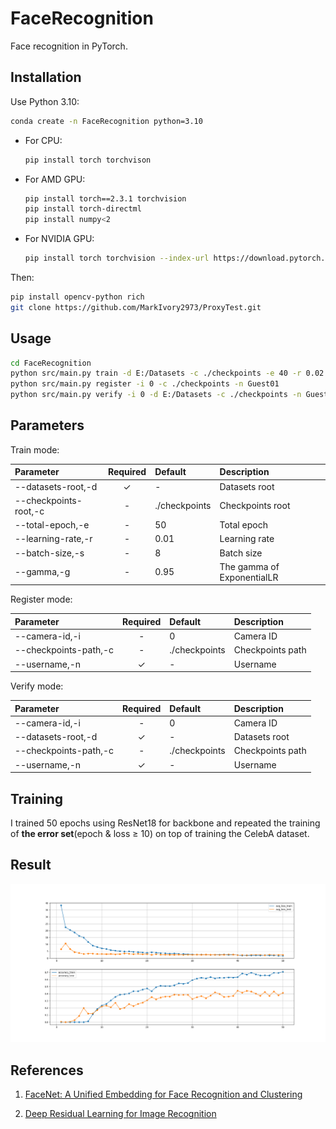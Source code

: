 # FaceRecognition

Face recognition in PyTorch.

## Installation

Use Python 3.10:

```bash
conda create -n FaceRecognition python=3.10
```

- For CPU:

  ```bash
  pip install torch torchvison
  ```

- For AMD GPU:

  ```bash
  pip install torch==2.3.1 torchvision
  pip install torch-directml
  pip install numpy<2
  ```

- For NVIDIA GPU:

  ```bash
  pip install torch torchvision --index-url https://download.pytorch.org/whl/cuxxx
  ```

Then:

```bash
pip install opencv-python rich
git clone https://github.com/MarkIvory2973/ProxyTest.git
```

## Usage

```bash
cd FaceRecognition
python src/main.py train -d E:/Datasets -c ./checkpoints -e 40 -r 0.02 -s 16 -g 0.94
python src/main.py register -i 0 -c ./checkpoints -n Guest01
python src/main.py verify -i 0 -d E:/Datasets -c ./checkpoints -n Guest01
```

## Parameters

Train mode:

|Parameter|Required|Default|Description|
|:-|:-:|:-|:-|
|--datasets-root,-d|✓|-|Datasets root|
|--checkpoints-root,-c|-|./checkpoints|Checkpoints root|
|--total-epoch,-e|-|50|Total epoch|
|--learning-rate,-r|-|0.01|Learning rate|
|--batch-size,-s|-|8|Batch size|
|--gamma,-g|-|0.95|The gamma of ExponentialLR|

Register mode:

|Parameter|Required|Default|Description|
|:-|:-:|:-|:-|
|--camera-id,-i|-|0|Camera ID|
|--checkpoints-path,-c|-|./checkpoints|Checkpoints path|
|--username,-n|✓|-|Username|

Verify mode:

|Parameter|Required|Default|Description|
|:-|:-:|:-|:-|
|--camera-id,-i|-|0|Camera ID|
|--datasets-root,-d|✓|-|Datasets root|
|--checkpoints-path,-c|-|./checkpoints|Checkpoints path|
|--username,-n|✓|-|Username|

## Training

I trained 50 epochs using ResNet18 for backbone and repeated the training of **the error set**(epoch & loss ≥ 10) on top of training the CelebA dataset.

## Result

![The result of training](https://raw.githubusercontent.com/MarkIvory2973/FaceRecognition/main/imgs/result.png)

## References

1. [FaceNet: A Unified Embedding for Face Recognition and Clustering](https://arxiv.org/abs/1503.03832)

2. [Deep Residual Learning for Image Recognition](https://arxiv.org/abs/1512.03385)
